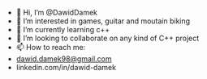 - 👋 Hi, I’m @DawidDamek
- 👀 I’m interested in games, guitar and moutain biking
- 🌱 I’m currently learning c++
- 💞️ I’m looking to collaborate on any kind of C++ project
- 📫 How to reach me:
-  dawid.damek98@gmail.com
-  linkedin.com/in/dawid-damek

<!---
DawidDamek/DawidDamek is a ✨ special ✨ repository because its `README.md` (this file) appears on your GitHub profile.
You can click the Preview link to take a look at your changes.
--->
